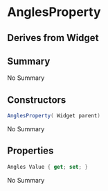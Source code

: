 # AnglesProperty

## Derives from Widget

## Summary

No Summary
## Constructors

```c#
AnglesProperty( Widget parent) 
```
No Summary
## Properties

```c#
Angles Value { get; set; } 
```
No Summary
